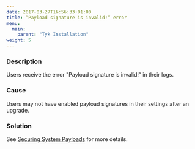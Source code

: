 ```yaml
---
date: 2017-03-27T16:56:33+01:00
title: “Payload signature is invalid!“ error
menu:
  main:
    parent: "Tyk Installation"
weight: 5 
---
```


### Description

Users receive the error "Payload signature is invalid!” in their logs.

### Cause

Users may not have enabled payload signatures in their settings after an upgrade.

### Solution

See [Securing System Payloads](/docs/tyk-configuration-reference/securing-system-payloads/) for more details.